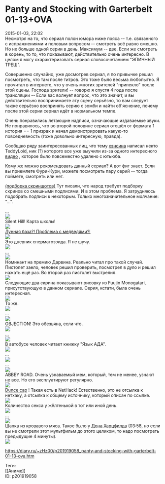 Panty and Stocking with Garterbelt 01-13+OVA
=============================================

   
 2015-01-03, 22:02   
  Несмотря на то, что сериал полон юмора ниже пояса -- т.е. связанного с испражнениями и половым вопросом -- смотреть всё равно смешно. Но не больше одной серии в день. Максимум -- две. Если же смотреть в корень, то то, что показывают, действительно очень интересно. В целом я могу охарактеризовать сериал словосочетанием "ЭПИЧНЫЙ ТРЕШ".   
   
 Совершенно случайно, уже досмотрев сериал, я по привычке решил посмотреть, что там после титров. Это тоже было весьма любопытно. Я прочитал в интернете, что у очень многих зрителей "припекло" после этой сцены. Господа зрители! -- говорю я спустя 4 года после трансляции -- Если вас волнует вопрос, что это значит, и вы действительно воспринимаете эту сцену серьёзно, то вам следует также серьёзно воспринять серию с зомби и найти об'яснение, почему после этой серии сериал идёт в нормальном темпе.   
   
 Очень понравились летающие надписи, означающие издаваемые звуки. Не понравилось, что во второй половине сериал отошёл от формата 1 история == 1 призрак и начал демонстрировать какую-то повседневность (тоже довольно интересную, правда).   
   
 Сообщаю ряду заинтересованных лиц, что тему  [хэнсина](https://www.youtube.com/watch?v=Lw0sAKVaB0w)  написал некто TeddyLoid, ник (?) которого все уже выучили из-за одного интересного  [видео](https://vimeo.com/114075575)  , которое было повсеместно удалено с ютьюба.   
   
 Кому же можно рекомендовать данный сериал? А вот фиг знает. Если вы приемлете Фури-Кури, можете посмотреть пару серий -- тогда поймёте, смотреть или нет.   
   
  [(подборка скриншотов)](https://zHz00.diary.ru/p201919058.htm?index=1#linkmore201919058m1)    Тут писали, что народ требует подборку скринов со смешными подписями. И в этом проблема. Я затрудняюсь подобрать подписи к некоторым. Только многозначительное молчание: "...".   
    
 ...   
  [![](pics/cf76a1c4a5det.jpg)](http://radikal.ru/f/s49.radikal.ru/i125/1501/62/cf76a1c4a5de.png.html)    
 Silent Hill! Карта школы!   
  [![](pics/af9f2dbd961ft.jpg)](http://radikal.ru/f/s017.radikal.ru/i438/1501/13/af9f2dbd961f.png.html)    
  [Лунная база?! Проблема с медведями?!](https://www.youtube.com/watch?v=1wLU1m-4wos)    
  [![](pics/c944ebad381bt.jpg)](http://radikal.ru/f/s017.radikal.ru/i426/1501/60/c944ebad381b.png.html)    
 Это дневник сперматозоида. Я не шучу.   
  [![](pics/fd50f249b9abt.jpg)](http://radikal.ru/f/s013.radikal.ru/i323/1501/14/fd50f249b9ab.png.html)    
 ...   
  [![](pics/410b5d75fe26t.jpg)](http://radikal.ru/f/s019.radikal.ru/i604/1501/b8/410b5d75fe26.png.html)    
 Номинант на премию Дарвина. Реально читал про такой случай. Пистолет заело, человек решил проверить, посмотрел в дуло и решил нажать ещё раз. Во второй раз пистолет выстрелил.   
  [![](pics/7491ee8fb0d6t.jpg)](http://radikal.ru/f/s020.radikal.ru/i700/1501/1a/7491ee8fb0d6.png.html)    
 Следующие два скрина показывают рисовку из Fuujin Monogatari, присутствующую в данном сериале. Серия, кстати, была очень интересная.   
  [![](pics/7d563c868b26t.jpg)](http://radikal.ru/f/s001.radikal.ru/i196/1501/ca/7d563c868b26.png.html)    
 То же.   
  [![](pics/f32afe6e22cft.jpg)](http://radikal.ru/f/s014.radikal.ru/i329/1501/7c/f32afe6e22cf.png.html)    
 ...   
  [![](pics/fc0639af2829t.jpg)](http://radikal.ru/f/s008.radikal.ru/i304/1501/95/fc0639af2829.png.html)    
 OBJECTION! Это обезьяна, если что.   
  [![](pics/4dd0c40f5180t.jpg)](http://radikal.ru/f/s019.radikal.ru/i644/1501/b9/4dd0c40f5180.png.html)    
 ...   
  [![](pics/810825774eb1t.jpg)](http://radikal.ru/f/s50.radikal.ru/i127/1501/dc/810825774eb1.png.html)    
 В автобусе человек читает книжку "Язык АДА".   
  [![](pics/9f029c6f394dt.jpg)](http://radikal.ru/f/s012.radikal.ru/i320/1501/0f/9f029c6f394d.png.html)    
 ...   
  [![](pics/b7d4809a2afat.jpg)](http://radikal.ru/f/s017.radikal.ru/i406/1501/d2/b7d4809a2afa.png.html)    
 ...   
  [![](pics/8edd5563e377t.jpg)](http://radikal.ru/f/s017.radikal.ru/i431/1501/c1/8edd5563e377.png.html)    
 ABBEY ROAD. Очень узнаваемый мем, который, тем не менее, узнают не все. Но его эксплуатируют регулярно.   
  [![](pics/8501b16342f6t.jpg)](http://radikal.ru/f/i077.radikal.ru/1501/f6/8501b16342f6.png.html)    
  [Dunce cap](https://nethackwiki.com/mediawiki/index.php?title=Dunce_cap)  ! Такая есть в NetHack! Естественно, это не отсылка к нетхаку, а отсылка к общему источнику, который описан по ссылке.   
  [![](pics/af3da4d41e65t.jpg)](http://radikal.ru/f/s020.radikal.ru/i700/1501/06/af3da4d41e65.png.html)    
 Количество секса у жёлтенькой в тот или иной день.   
  [![](pics/8b6e4aa3428dt.jpg)](http://radikal.ru/f/s42.radikal.ru/i095/1501/7a/8b6e4aa3428d.png.html)    
 ...   
  [![](pics/fff2d6f994e1t.jpg)](http://radikal.ru/f/s43.radikal.ru/i099/1501/07/fff2d6f994e1.png.html)    
 Шапка из кровавого мяса. Такое было у  [Дона Харцфилда](https://www.youtube.com/watch?v=zFuGQQlYHgM)  (03:58, но если вы не смотрели этот мультфильм до этого целиком, то надо посмотреть предыдущие 4 минуты).   
  [![](pics/bbe65a5c9e86t.jpg)](http://radikal.ru/f/s015.radikal.ru/i331/1501/5e/bbe65a5c9e86.png.html)    
    
     
    
 <https://diary.ru/~zHz00/p201919058_panty-and-stocking-with-garterbelt-01-13-ova.htm>   
   
 Теги:   
 [[Аниме]]   
 ID: p201919058